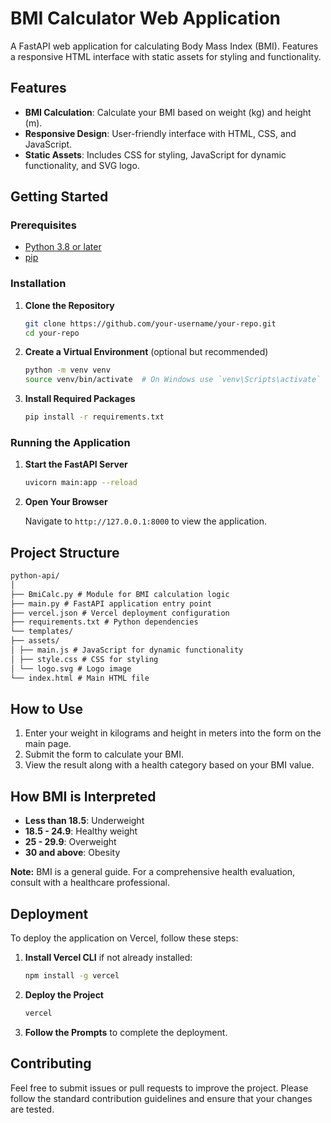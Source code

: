 # BMI Calculator Web Application

A FastAPI web application for calculating Body Mass Index (BMI). Features a responsive HTML interface with static assets for styling and functionality.

## Features

- **BMI Calculation**: Calculate your BMI based on weight (kg) and height (m).
- **Responsive Design**: User-friendly interface with HTML, CSS, and JavaScript.
- **Static Assets**: Includes CSS for styling, JavaScript for dynamic functionality, and SVG logo.

## Getting Started

### Prerequisites

- [Python 3.8 or later](https://www.python.org/)
- [pip](https://pip.pypa.io/en/stable/)

### Installation

1. **Clone the Repository**

    ```sh
    git clone https://github.com/your-username/your-repo.git
    cd your-repo
    ```

2. **Create a Virtual Environment** (optional but recommended)

    ```sh
    python -m venv venv
    source venv/bin/activate  # On Windows use `venv\Scripts\activate`
    ```

3. **Install Required Packages**

    ```sh
    pip install -r requirements.txt
    ```

### Running the Application

1. **Start the FastAPI Server**

    ```sh
    uvicorn main:app --reload
    ```

2. **Open Your Browser**

    Navigate to `http://127.0.0.1:8000` to view the application.

## Project Structure

```markdown
python-api/
│
├── BmiCalc.py # Module for BMI calculation logic
├── main.py # FastAPI application entry point
├── vercel.json # Vercel deployment configuration
├── requirements.txt # Python dependencies
└── templates/
├── assets/
│ ├── main.js # JavaScript for dynamic functionality
│ ├── style.css # CSS for styling
│ └── logo.svg # Logo image
└── index.html # Main HTML file
```

## How to Use

1. Enter your weight in kilograms and height in meters into the form on the main page.
2. Submit the form to calculate your BMI.
3. View the result along with a health category based on your BMI value.

## How BMI is Interpreted

- **Less than 18.5**: Underweight
- **18.5 - 24.9**: Healthy weight
- **25 - 29.9**: Overweight
- **30 and above**: Obesity

**Note:** BMI is a general guide. For a comprehensive health evaluation, consult with a healthcare professional.

## Deployment

To deploy the application on Vercel, follow these steps:

1. **Install Vercel CLI** if not already installed:

    ```sh
    npm install -g vercel
    ```

2. **Deploy the Project**

    ```sh
    vercel
    ```

3. **Follow the Prompts** to complete the deployment.

## Contributing

Feel free to submit issues or pull requests to improve the project. Please follow the standard contribution guidelines and ensure that your changes are tested.